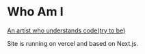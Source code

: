 # Who Am I

[An artist who understands code(try to be)](https://scyq.me)

Site is running on vercel and based on Next.js.